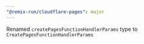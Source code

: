 ```yaml
---
"@remix-run/cloudflare-pages": major
---
```


Renamed `createPagesFunctionHandlerParams` type to `CreatePagesFunctionHandlerParams`
